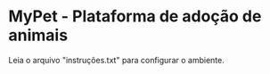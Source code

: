 # MyPet - Plataforma de adoção de animais

Leia o arquivo "instruções.txt" para configurar o ambiente.
